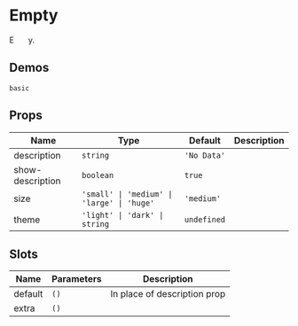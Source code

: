 # Empty

E<span style="opacity: 0;">mpt</span>y.

## Demos

```demo
basic
```

## Props

| Name | Type | Default | Description |
| --- | --- | --- | --- |
| description | `string` | `'No Data'` |  |
| show-description | `boolean` | `true` |  |
| size | `'small' \| 'medium' \| 'large' \| 'huge'` | `'medium'` |  |
| theme | `'light' \| 'dark' \| string` | `undefined` |  |

## Slots

| Name    | Parameters | Description                  |
| ------- | ---------- | ---------------------------- |
| default | `()`       | In place of description prop |
| extra   | `()`       |                              |

